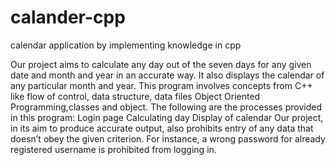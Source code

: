 # calander-cpp
calendar application by implementing knowledge in cpp

Our project aims to calculate any day out of the seven days for any given date and month and year in an accurate way. 
It also displays the calendar of any particular month and year. 
This program involves concepts from C++ like flow of control, data structure, data files Object Oriented Programming,classes and object.
The following are the processes provided in this program:
Login page
Calculating day
Display of calendar
Our project, in its aim to produce accurate output, also prohibits entry of any data that doesn’t obey the given criterion. 
For instance, a wrong password for already registered username is prohibited from logging in.
